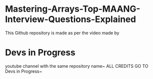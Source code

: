 # Mastering-Arrays-Top-MAANG-Interview-Questions-Explained

This Github repository is made as per the video made by 
# Devs in Progress  
youtube channel with the same repository name~
ALL CREDITS GO TO  Devs in Progress~
